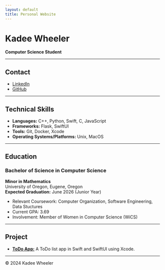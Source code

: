```yaml
---
layout: default
title: Personal Website
---
```


# Kadee Wheeler

**Computer Science Student**

---

## Contact

- [LinkedIn](https://www.linkedin.com/in/kadee-wheeler-661477271/)  
- [GitHub](https://github.com/kadeemay)  

---

## Technical Skills

- **Languages:** C++, Python, Swift, C, JavaScript   
- **Frameworks:** Flask, SwiftUI  
- **Tools:** Git, Docker, Xcode
- **Operating Systems/Platforms:** Unix, MacOS

---

## Education

### **Bachelor of Science in Computer Science**  
**Minor in Mathematics**  
University of Oregon, Eugene, Oregon  
**Expected Graduation:** June 2026 (Junior Year)

- Relevant Coursework: Computer Organization, Software Engineering, Data Stuctures  
- Current GPA: 3.69 
- Involvement: Member of Women in Computer Science (WiCS)

---

## Project

- [**ToDo App:**](https://github.com/kadeemay/ToDoList) A ToDo list app in Swift and SwiftUI using Xcode.  

---


&copy; 2024 Kadee Wheeler
